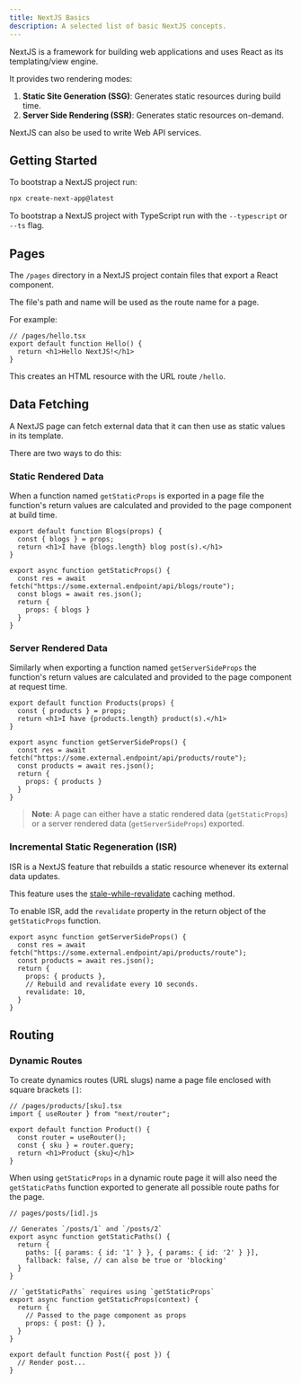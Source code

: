 ```yaml
---
title: NextJS Basics
description: A selected list of basic NextJS concepts.
---
```


NextJS is a framework for building web applications and uses 
React as its templating/view engine.

It provides two rendering modes:

1. **Static Site Generation (SSG)**: Generates static resources 
   during build time.
2. **Server Side Rendering (SSR)**: Generates static resources 
   on-demand.

NextJS can also be used to write Web API services.

## Getting Started

To bootstrap a NextJS project run:

```bash
npx create-next-app@latest
```

To bootstrap a NextJS project with TypeScript run with the 
`--typescript` or `--ts` flag.

## Pages

The `/pages` directory in a NextJS project contain files that 
export a React component.

The file's path and name will be used as the route name for 
a page.

For example:

```tsx
// /pages/hello.tsx
export default function Hello() {
  return <h1>Hello NextJS!</h1>
}
```

This creates an HTML resource with the URL route `/hello`.

## Data Fetching

A NextJS page can fetch external data that it can then use as 
static values in its template.

There are two ways to do this:

### Static Rendered Data

When a function named `getStaticProps` is exported in a page file 
the function's return values are calculated and provided to the 
page component at build time.

```tsx
export default function Blogs(props) {
  const { blogs } = props;
  return <h1>I have {blogs.length} blog post(s).</h1>
}

export async function getStaticProps() {
  const res = await fetch("https://some.external.endpoint/api/blogs/route");
  const blogs = await res.json();
  return {
    props: { blogs }
  }
}
```

### Server Rendered Data

Similarly when exporting a function named `getServerSideProps` the 
function's return values are calculated and provided to the page 
component at request time.

```tsx
export default function Products(props) {
  const { products } = props;
  return <h1>I have {products.length} product(s).</h1>
}

export async function getServerSideProps() {
  const res = await fetch("https://some.external.endpoint/api/products/route");
  const products = await res.json();
  return {
    props: { products }
  }
}
```

> **Note**: A page can either have a static rendered data (`getStaticProps`) or a 
> server rendered data (`getServerSideProps`) exported.

### Incremental Static Regeneration (ISR)

ISR is a NextJS feature that rebuilds a static resource whenever its external   
data updates.

This feature uses the [stale-while-revalidate](https://web.dev/stale-while-revalidate/) caching method.

To enable ISR, add the `revalidate` property in the return object of the 
`getStaticProps` function.

```tsx
export async function getServerSideProps() {
  const res = await fetch("https://some.external.endpoint/api/products/route");
  const products = await res.json();
  return {
    props: { products },
    // Rebuild and revalidate every 10 seconds.
    revalidate: 10,
  }
}
```

## Routing

### Dynamic Routes

To create dynamics routes (URL slugs) name a page file enclosed with square brackets `[]`:

```tsx
// /pages/products/[sku].tsx
import { useRouter } from "next/router";

export default function Product() {
  const router = useRouter();
  const { sku } = router.query;
  return <h1>Product {sku}</h1>
}
```

When using `getStaticProps` in a dynamic route page it will also need the `getStaticPaths` 
function exported to generate all possible route paths for the page.

```tsx
// pages/posts/[id].js

// Generates `/posts/1` and `/posts/2`
export async function getStaticPaths() {
  return {
    paths: [{ params: { id: '1' } }, { params: { id: '2' } }],
    fallback: false, // can also be true or 'blocking'
  }
}

// `getStaticPaths` requires using `getStaticProps`
export async function getStaticProps(context) {
  return {
    // Passed to the page component as props
    props: { post: {} },
  }
}

export default function Post({ post }) {
  // Render post...
}
```
